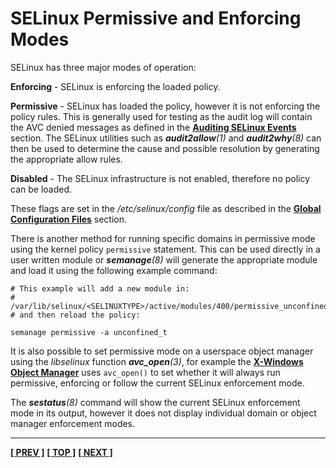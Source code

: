 # SELinux Permissive and Enforcing Modes

SELinux has three major modes of operation:

**Enforcing** - SELinux is enforcing the loaded policy.

**Permissive** - SELinux has loaded the policy, however it is not
enforcing the policy rules. This is generally used for testing as the
audit log will contain the AVC denied messages as defined in the
[**Auditing SELinux Events**](auditing.md#auditing-selinux-events) section.
The SELinux utilities such as ***audit2allow**(1)* and
***audit2why**(8)* can then be used to determine the cause and possible
resolution by generating the appropriate allow rules.

**Disabled** - The SELinux infrastructure is not enabled, therefore no
policy can be loaded.

These flags are set in the */etc/selinux/config* file as described in the
[**Global Configuration Files**](global_config_files.md#etcselinuxconfig)
section.

There is another method for running specific domains in permissive mode
using the kernel policy `permissive` statement. This can be used directly in a
user written module or ***semanage**(8)* will generate the appropriate
module and load it using the following example command:

```
# This example will add a new module in:
#   /var/lib/selinux/<SELINUXTYPE>/active/modules/400/permissive_unconfined_t
# and then reload the policy:

semanage permissive -a unconfined_t
```

It is also possible to set permissive mode on a userspace object manager
using the *libselinux* function ***avc_open**(3)*, for example the
[**X-Windows Object Manager**](x_windows.md#x-windows-selinux-support)
uses `avc_open()` to set whether it will always run permissive,
enforcing or follow the current SELinux enforcement mode.

The ***sestatus**(8)* command will show the current SELinux
enforcement mode in its output, however it does not display individual
domain or object manager enforcement modes.



<!-- %CUTHERE% -->

---
**[[ PREV ]](types_of_policy.md)** **[[ TOP ]](#)** **[[ NEXT ]](auditing.md)**
